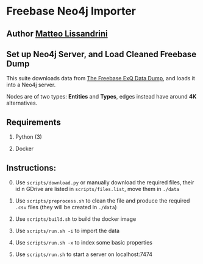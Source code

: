# Freebase Neo4j Importer
## Author [Matteo Lissandrini](https://disi.unitn.it/~lissandrini/)

## Set up Neo4j Server, and Load Cleaned Freebase Dump

This suite downloads data from [The Freebase ExQ Data Dump](https://disi.unitn.it/~lissandrini/notes/freebase-data-dump.html), and loads it into a Neo4j server.

Nodes are of two types: **Entities** and **Types**, edges instead have around __4K__ alternatives.

## Requirements

   1. Python (3)

   2. Docker



## Instructions:


  0. Use `scripts/download.py` or manually download the required files, their id n GDrive are listed in `scripts/files.list`, move them in `./data`

  1. Use `scripts/preprocess.sh` to clean the file and produce the required `.csv` files (they will be created in `./data`)

  2. Use `scripts/build.sh` to build the docker image

  3. Use `scripts/run.sh -i` to import the data

  4. Use `scripts/run.sh -x` to index some basic properties

  5. Use `scripts/run.sh`  to start a server on localhost:7474


